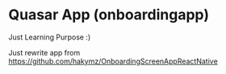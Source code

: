 # Quasar App (onboardingapp)
Just Learning Purpose :) 

Just rewrite app from https://github.com/hakymz/OnboardingScreenAppReactNative
